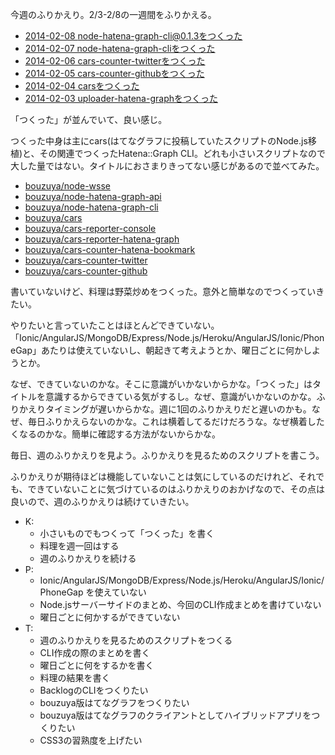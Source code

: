 今週のふりかえり。2/3-2/8の一週間をふりかえる。

- [2014-02-08 node-hatena-graph-cli@0.1.3をつくった](http://blog.bouzuya.net/2014/02/08/diary/)
- [2014-02-07 node-hatena-graph-cliをつくった](http://blog.bouzuya.net/2014/02/07/diary/)
- [2014-02-06 cars-counter-twitterをつくった](http://blog.bouzuya.net/2014/02/06/diary/)
- [2014-02-05 cars-counter-githubをつくった](http://blog.bouzuya.net/2014/02/05/diary/)
- [2014-02-04 carsをつくった](http://blog.bouzuya.net/2014/02/04/diary/)
- [2014-02-03 uploader-hatena-graphをつくった](http://blog.bouzuya.net/2014/02/03/diary/)

「つくった」が並んでいて、良い感じ。

つくった中身は主にcars(はてなグラフに投稿していたスクリプトのNode.js移植)と、その関連でつくったHatena::Graph CLI。どれも小さいスクリプトなので大した量ではない。タイトルにおさまりきってない感じがあるので並べてみた。

- [bouzuya/node-wsse][]
- [bouzuya/node-hatena-graph-api][]
- [bouzuya/node-hatena-graph-cli][]
- [bouzuya/cars][]
- [bouzuya/cars-reporter-console][]
- [bouzuya/cars-reporter-hatena-graph][]
- [bouzuya/cars-counter-hatena-bookmark][]
- [bouzuya/cars-counter-twitter][]
- [bouzuya/cars-counter-github][]

書いていないけど、料理は野菜炒めをつくった。意外と簡単なのでつくっていきたい。

やりたいと言っていたことはほとんどできていない。「Ionic/AngularJS/MongoDB/Express/Node.js/Heroku/AngularJS/Ionic/PhoneGap」あたりは使えていないし、朝起きて考えようとか、曜日ごとに何かしようとか。

なぜ、できていないのかな。そこに意識がいかないからかな。「つくった」はタイトルを意識するからできている気がするし。なぜ、意識がいかないのかな。ふりかえりタイミングが遅いからかな。週に1回のふりかえりだと遅いのかも。なぜ、毎日ふりかえらないのかな。これは横着してるだけだろうな。なぜ横着したくなるのかな。簡単に確認する方法がないからかな。

毎日、週のふりかえりを見よう。ふりかえりを見るためのスクリプトを書こう。

ふりかえりが期待ほどは機能していないことは気にしているのだけれど、それでも、できていないことに気づけているのはふりかえりのおかげなので、その点は良いので、週のふりかえりは続けていきたい。

- K:
  - 小さいものでもつくって「つくった」を書く
  - 料理を週一回はする
  - 週のふりかえりを続ける
- P:
  - Ionic/AngularJS/MongoDB/Express/Node.js/Heroku/AngularJS/Ionic/PhoneGap を使えていない
  - Node.jsサーバーサイドのまとめ、今回のCLI作成まとめを書けていない
  - 曜日ごとに何かするができていない
- T:
  - 週のふりかえりを見るためのスクリプトをつくる
  - CLI作成の際のまとめを書く
  - 曜日ごとに何をするかを書く
  - 料理の結果を書く
  - BacklogのCLIをつくりたい
  - bouzuya版はてなグラフをつくりたい
  - bouzuya版はてなグラフのクライアントとしてハイブリッドアプリをつくりたい
  - CSS3の習熟度を上げたい

[bouzuya/node-wsse]: https://github.com/bouzuya/node-wsse
[bouzuya/node-hatena-graph-api]: https://github.com/bouzuya/node-hatena-graph-api
[bouzuya/node-hatena-graph-cli]: https://github.com/bouzuya/node-hatena-graph-cli
[bouzuya/cars]: https://github.com/bouzuya/cars
[bouzuya/cars-reporter-console]: https://github.com/bouzuya/cars-reporter-console
[bouzuya/cars-reporter-hatena-graph]: https://github.com/bouzuya/cars-reporter-hatena-graph
[bouzuya/cars-counter-hatena-bookmark]: https://github.com/bouzuya/cars-counter-hatena-bookmark
[bouzuya/cars-counter-twitter]: https://github.com/bouzuya/cars-counter-twitter
[bouzuya/cars-counter-github]: https://github.com/bouzuya/cars-counter-github

